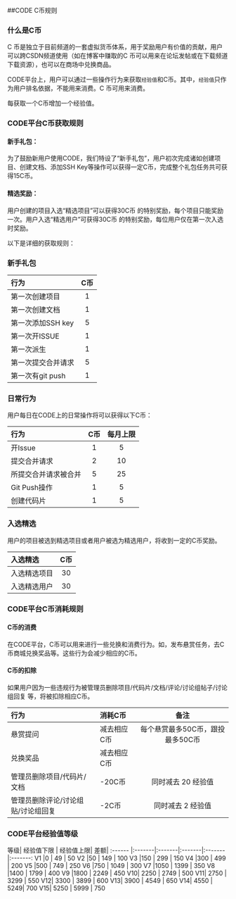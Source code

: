 ##CODE C币规则

### 什么是C币

C 币是独立于目前频道的一套虚拟货币体系，用于奖励用户有价值的贡献，用户可以跨CSDN频道使用（如在博客中赚取的C 币可以用来在论坛发帖或在下载频道下载资源），也可以在商场中兑换商品。

CODE平台上，用户可以通过一些操作行为来获取`经验值`和C币。其中，`经验值`只作为用户排名依据，不能用来消费。C 币可用来消费。

每获取一个C币增加一个经验值。

### CODE平台C币获取规则

#### 新手礼包：

为了鼓励新用户使用CODE，我们特设了“新手礼包”，用户初次完成诸如创建项目、创建文档、添加SSH Key等操作可以获得一定C币，完成整个礼包任务共可获得15C币。

#### 精选奖励：

用户创建的项目入选“精选项目”可以获得30C币 的特别奖励，每个项目只能奖励一次。用户入选“精选用户”可获得30C币 的特别奖励，每位用户仅在第一次入选时奖励。


以下是详细的获取规则：

### 新手礼包

行为 			|C币		 |
:----------- | :-----------: | 
第一次创建项目 	| 1        | 
第一次创建文档 	| 1        | 
第一次添加SSH key	| 5        | 
第一次开ISSUE 	| 1        | 
第一次派生		| 1        | 
第一次提交合并请求	| 5       | 
第一次有git push	| 1       | 



### 日常行为

用户每日在CODE上的日常操作将可以获得以下C币：

行为 			|C币	| 每月上限 
:----------- 	| :---: | :---:
开Issue		 	| 1		| 5
提交合并请求	    | 2		| 10
所提交合并请求被合并 | 5	| 25
Git Push操作	 	| 1		| 5
创建代码片	 	| 1		| 5


### 入选精选
用户的项目被选到精选项目或者用户被选为精选用户，将收到一定的C币奖励。

入选精选 		| C币		 
:----------- 	| :------: | 
入选精选项目 		| 30       | 
入选精选用户		| 30       |

### CODE平台C币消耗规则

#### C币的消费

在CODE平台，C币可以用来进行一些兑换和消费行为。如，发布悬赏任务，去C币商城兑换奖品等。这些行为会减少相应的C币。

#### C币的扣除
如果用户因为一些违规行为被管理员删除项目/代码片/文档/评论/讨论组帖子/讨论组回复 等，将被扣除相应C币。


行为       |消耗C币   |备注    
:--------- |:-------|:-------:
悬赏提问 |减去相应C币 |每个悬赏最多50C币，跟投最多50C币
兑换奖品 |减去相应C币 |      
管理员删除项目/代码片/文档|	-20C币|	同时减去 20 经验值
管理员删除评论/讨论组贴/讨论组回复|	-2C币 |同时减去 2 经验值

### CODE平台经验值等级

等级|	经验值下限 | 	经验值上限|	差额|
:------ |:-------|:-------|:-------|:-------|:-------:
V1	|0 | 	49 | 	50 
V2	|50	 | 149 | 	100 
V3	|150 | 	299	 | 150 
V4	|300 | 	499	 | 200
V5	|500 | 	749	 | 250 
V6	|750 | 	1049 | 	300 
V7	|1050 | 	1399 | 	350 
V8	|1400 | 	1799 | 	400 
V9	|1800 | 	2249 | 	450 
V10|	2250 | 	2749 | 	500
V11|	2750 | 	3299 | 	550
V12|	3300 | 	3899 | 	600
V13|	3900 | 	4549 | 	650 
V14|	4550 | 	 5249| 	700
V15|	5250 | 	5999 | 	750
